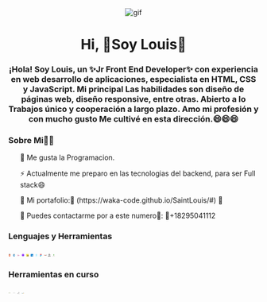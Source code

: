 
 <!--
**waka-code/waka-code** is a ✨ _special_ ✨ repository because its `README.md` (this file) appears on your GitHub profile.

Here are some ideas to get you started:

- 🔭 I’m currently working on ...
- 🌱 I’m currently learning ...
- 👯 I’m looking to collaborate on ...
- 🤔 I’m looking for help with ...
- 💬 Ask me about ...
- 📫 How to reach me: ...
- 😄 Pronouns: ...
- ⚡ Fun fact: ...
-->
<div align="center" id="logo">
  <img
    src="https://media.giphy.com/media/RbDKaczqWovIugyJmW/giphy.gif"
    alt="gif"
    width="500"
  />

  <h1 align="center">Hi, 👋Soy Louis👋</h1>
  <h3 align="center">
    ¡Hola! Soy Louis, un ✨Jr Front End Developer✨ con experiencia en web
    desarrollo de aplicaciones, especialista en HTML, CSS y JavaScript. Mi principal
    Las habilidades son diseño de páginas web, diseño responsive, entre otras. Abierto a lo 
    Trabajos único y cooperación a largo plazo. Amo mi profesión y con mucho gusto
    Me cultivé en esta dirección.😄😄😄
  </h3>
</div>

 ### Sobre Mi👋👋
 
<div id="about">
  <ul>
    🔭 Me gusta la Programacion.
  </ul>
  <ul>
    ⚡ Actualmente me preparo en las tecnologias del backend, para ser Full
    stack😄
  </ul>
  <ul>
    🔭 Mi portafolio:💬 (https://waka-code.github.io/SaintLouis/#) 💬
  </ul>
  <ul>
    💬 Puedes contactarme por a este numero💬: 👋+18295041112
  </ul>
</div>

<div align="left">
  <h3>Lenguajes y Herramientas</h3>
  <div>
    <img  height="5vh"
      src="https://github.com/devicons/devicon/blob/master/icons/html5/html5-original-wordmark.svg"
      alt="html"
    />
    <img  height="5vh"
      src="https://github.com/devicons/devicon/blob/master/icons/css3/css3-original-wordmark.svg"
      alt="css"
    />
    <img  height="5vh"
      src="https://github.com/devicons/devicon/blob/master/icons/sass/sass-original.svg"
      alt="scss"
    />
    <img  height="5vh"
      src="https://github.com/devicons/devicon/blob/master/icons/bootstrap/bootstrap-original-wordmark.svg"
      alt="bt"
    />
    <img  height="5vh"
      src="https://github.com/devicons/devicon/blob/master/icons/javascript/javascript-original.svg"
      alt="js"
    />
    <img  height="5vh"
      src="https://github.com/devicons/devicon/blob/master/icons/typescript/typescript-original.svg"
      alt="ts"
    />
    <img  height="5vh"
      src="https://github.com/devicons/devicon/blob/master/icons/react/react-original-wordmark.svg"
      alt="react"
    />
    <img  height="5vh"
      src="https://github.com/devicons/devicon/blob/master/icons/figma/figma-original.svg"
      alt="figma"
    />
    <img  height="5vh"
      src="https://github.com/devicons/devicon/blob/master/icons/git/git-original-wordmark.svg"
      alt="git"
    />
    <img  height="5vh"
      src="https://github.com/devicons/devicon/blob/master/icons/github/github-original-wordmark.svg"
      alt="github"
    />
    <img  height="5vh"
      src="https://github.com/devicons/devicon/blob/master/icons/mongodb/mongodb-original-wordmark.svg"
      alt="mongodb"
    />
  </div>
  <h3>Herramientas en curso</h3>
  <img  height="5vh"
    src="https://github.com/devicons/devicon/blob/master/icons/nodejs/nodejs-original-wordmark.svg"
    alt="nodejs"
  />
  <img  height="5vh"
    src="https://github.com/devicons/devicon/blob/master/icons/express/express-original-wordmark.svg"
    alt="express"
  />
  <img  height="5vh"
    src="https://github.com/devicons/devicon/blob/master/icons/microsoftsqlserver/microsoftsqlserver-plain-wordmark.svg"
    alt="sql"
  />
  <img height="5vh"  src="https://github.com/devicons/devicon/blob/master/icons/mysql/mysql-original-wordmark.svg"
    alt="mysql"
  />
</div>

